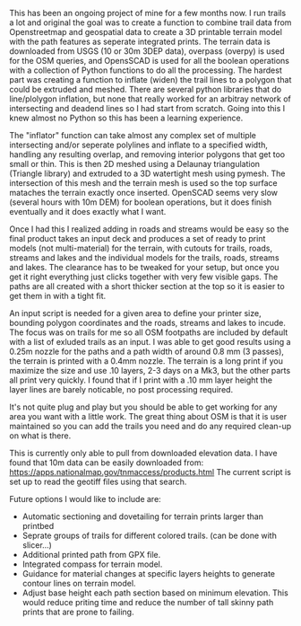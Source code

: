 This has been an ongoing project of mine for a few months now.  I run trails a lot and original the goal was to create a function to combine trail data from Openstreetmap and geospatial data to create a 3D printable terrain model with the path features as seperate integrated prints. The terrain data is downloaded from USGS (10 or 30m 3DEP data), overpass (overpy) is used for the OSM queries, and OpensSCAD is used for all the boolean operations with a collection of Python functions to do all the processing.  The hardest part was creating a function to inflate (widen) the trail lines to a polygon that could be extruded and meshed.  There are several python libraries that do line/plolygon inflation, but none that really worked for an arbitray network of intersecting and deadend lines so I had start from scratch.  Going into this I knew almost no Python so this has been a learning experience.

The "inflator" function can take almost any complex set of multiple intersecting and/or seperate polylines and inflate to a specified width, handling any resulting overlap, and removing interior polygons that get too small or thin. This is then 2D meshed using a Delaunay triangulation (Triangle library) and extruded to a 3D watertight mesh using pymesh.  The intersection of this mesh and the terrain mesh is used so the top surface mataches the terrain exactly once inserted.  OpenSCAD seems very slow (several hours with 10m DEM) for boolean operations, but it does finish eventually and it does exactly what I want.

Once I had this I realized adding in roads and streams would be easy so the final product takes an input deck and produces a set of ready to print models (not multi-material) for the terrain, with cutouts for trails, roads, streams and lakes and the individual models for the trails, roads, streams and lakes. The clearance has to be tweaked for your setup, but once you get it right everything just clicks together with very few visible gaps.  The paths are all created with a short thicker section at the top so it is easier to get them in with a tight fit.

An input script is needed for a given area to define your printer size, bounding polygon coordinates and the roads, streams and lakes to incude.  The focus was on trails for me so all OSM footpaths are included by default with a list of exluded trails as an input.  I was able to get good results using a 0.25m nozzle for the paths and a path width of around 0.8 mm (3 passes), the terrain is printed with a 0.4mm nozzle.  The terrain is a long print if you maximize the size and use .10 layers, 2-3 days on a Mk3, but the other parts all print very quickly.  I found that if I print with a .10 mm layer height the layer lines are barely noticable, no post processing required.

It's not quite plug and play but you should be able to get working for any area you want with a little work.  The great thing about OSM is that it is user maintained so you can add the trails you need and do any required clean-up on what is there.


This is currently only able to pull from downloaded elevation data.  I have found that 10m data can be easily downloaded from:
https://apps.nationalmap.gov/tnmaccess/products.html 
The current script is set up to read the geotiff files using that search.

Future options I would like to include are:
* Automatic sectioning and dovetailing for terrain prints larger than printbed
* Seprate groups of trails for different colored trails. (can be done with slicer...)
* Additional printed path from GPX file.
* Integrated compass for terrain model.
* Guidance for material changes at specific layers heights to generate contour lines on terrain model.
* Adjust base height each path section based on minimum elevation.  This would reduce priting time and reduce the number of tall skinny path prints that are prone to failing.

